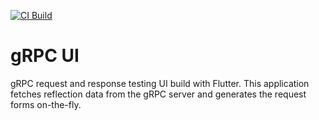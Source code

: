 [![CI Build](https://github.com/grpcui/grpcui/actions/workflows/github-release.yml/badge.svg)](https://github.com/grpcui/grpcui/actions/workflows/github-release.yml)

# gRPC UI

gRPC request and response testing UI build with Flutter. This application fetches reflection data from the gRPC server and generates the request forms on-the-fly.
